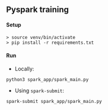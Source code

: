 ## Pyspark training


#### Setup

```
> source venv/bin/activate
> pip install -r requirements.txt
```


#### Run

* Locally:
```
python3 spark_app/spark_main.py
```

* Using `spark-submit`:
```
spark-submit spark_app/spark_main.py
```

